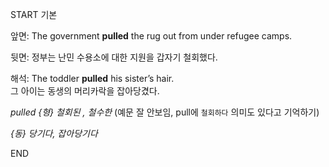 START
기본

앞면:
The government **pulled** the rug out from under refugee camps. 

뒷면:
정부는 난민 수용소에 대한 지원을 갑자기 철회했다.

해석:
The toddler **pulled** his sister’s hair.  
그 아이는 동생의 머리카락을 잡아당겼다.

*pulled {형} 철회된 , 철수한*
(예문 잘 안보임, pull에 `철회하다` 의미도 있다고 기억하기)

*{동} 당기다, 잡아당기다*
<!--ID: 1743046682495-->
END
